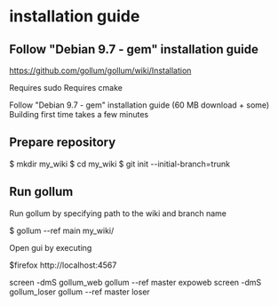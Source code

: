 # installation guide

## Follow "Debian 9.7 - gem" installation guide

https://github.com/gollum/gollum/wiki/Installation

Requires sudo
Requires cmake

Follow "Debian 9.7 - gem" installation guide
(60 MB download + some)
Building first time takes a few minutes

## Prepare repository

$ mkdir my_wiki
$ cd my_wiki
$ git init --initial-branch=trunk

## Run gollum

Run gollum by specifying path to the wiki and branch name

$ gollum --ref main my_wiki/

Open gui by executing

$firefox http://localhost:4567

screen -dmS gollum_web gollum --ref master expoweb
screen -dmS gollum_loser gollum --ref master loser

 

